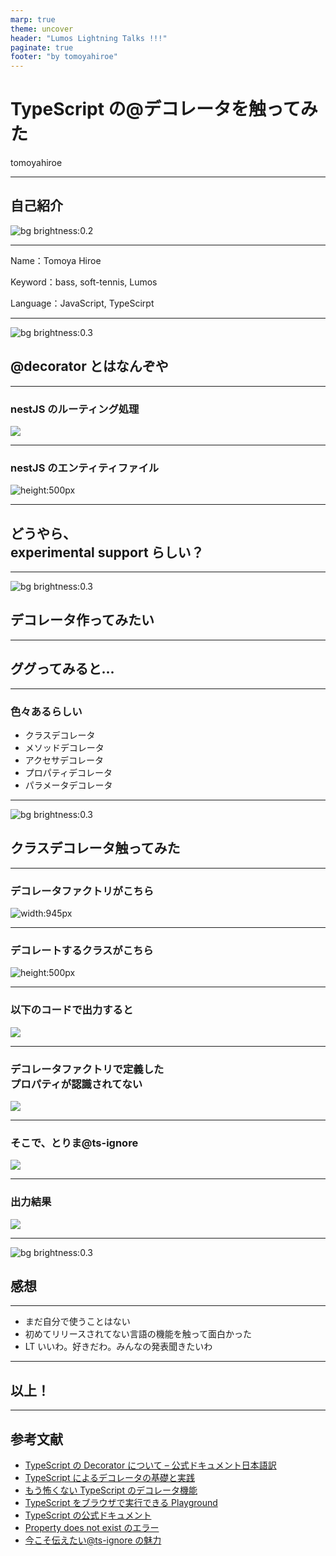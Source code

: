 ```yaml
---
marp: true
theme: uncover
header: "Lumos Lightning Talks !!!"
paginate: true
footer: "by tomoyahiroe"
---
```


# TypeScript の@デコレータを触ってみた

tomoyahiroe

---

## 自己紹介

![bg brightness:0.2](./images/my_picture.JPG)

<!--
 _color: #FFF
-->

---

Name：Tomoya Hiroe

Keyword：bass, soft-tennis, Lumos

Language：JavaScript, TypeScirpt

---

![bg brightness:0.3](./images/kusa.jpg)

<!--
_color: #FFF
-->

## @decorator とはなんぞや

---

### nestJS のルーティング処理

![](./images/nest_controller.png)

---

### nestJS のエンティティファイル

![height:500px](./images/nest_entity.png)

---

## どうやら、<br> experimental support らしい？

---

![bg brightness:0.3](./images/kusa.jpg)

<!--
_color: #FFF
-->

## デコレータ作ってみたい

---

## ググってみると...

---

### 色々あるらしい

- クラスデコレータ
- メソッドデコレータ
- アクセサデコレータ
- プロパティデコレータ
- パラメータデコレータ

---

![bg brightness:0.3](./images/kusa.jpg)

<!--
_color: #FFF
-->

## クラスデコレータ触ってみた

---

### デコレータファクトリがこちら

![width:945px](./images/decorator_factory.png)

---

### デコレートするクラスがこちら

![height:500px](./images/decorated_class.png)

---

### 以下のコードで出力すると

![](./images/error_consolelog.png)

---

### デコレータファクトリで定義した<br>プロパティが認識されてない

![](./images/error_output.png)

---

### そこで、とりま@ts-ignore

![](./images/consolelog.png)

---

### 出力結果

![](./images/output.png)

---

![bg brightness:0.3](./images/kusa.jpg)

<!--
_color: #FFF
-->

## 感想

---

- まだ自分で使うことはない
- 初めてリリースされてない言語の機能を触って面白かった
- LT いいわ。好きだわ。みんなの発表聞きたいわ

---

## 以上！

---

## 参考文献

- [TypeScript の Decorator について – 公式ドキュメント日本語訳](https://mae.chab.in/archives/59845)
- [TypeScript によるデコレータの基礎と実践](https://qiita.com/taqm/items/4bfd26dfa1f9610128bc)
- [もう怖くない TypeScript のデコレータ機能](https://zenn.dev/miruoon_892/articles/365675fa5343ed)
- [TypeScript をブラウザで実行できる Playground](https://www.typescriptlang.org/)
- [TypeScript の公式ドキュメント](https://www.typescriptlang.org/docs/handbook/decorators.html)
- [Property does not exist のエラー](https://github.com/machty/ember-concurrency-decorators/issues/30)
- [今こそ伝えたい@ts-ignore の魅力](https://scrapbox.io/terrierscript/%E4%BB%8A%E3%81%93%E3%81%9D%E4%BC%9D%E3%81%88%E3%81%9F%E3%81%84%EF%BC%81@ts-ignore%E3%81%AE%E9%AD%85%E5%8A%9B)
